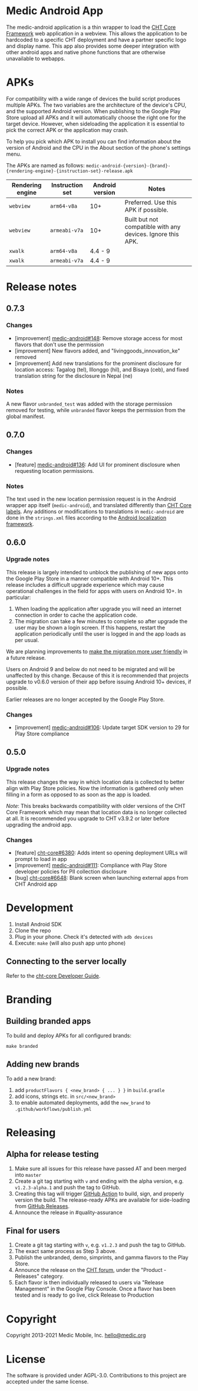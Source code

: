 Medic Android App
========================

The medic-android application is a thin wrapper to load the [CHT Core Framework](https://github.com/medic/cht-core/) web application in a webview. This allows the application to be hardcoded to a specific CHT deployment and have a partner specific logo and display name. This app also provides some deeper integration with other android apps and native phone functions that are otherwise unavailable to webapps.


# APKs

For compatibility with a wide range of devices the build script produces multiple APKs. The two variables are the architecture of the device's CPU, and the supported Android version. When publishing to the Google Play Store upload all APKs and it will automatically choose the right one for the target device. However, when sideloading the application it is essential to pick the correct APK or the application may crash.

To help you pick which APK to install you can find information about the version of Android and the CPU in the About section of the phone's settings menu.

The APKs are named as follows: `medic-android-{version}-{brand}-{rendering-engine}-{instruction-set}-release.apk`

| Rendering engine | Instruction set | Android version | Notes |
|------------------|-----------------|-----------------|--|
| `webview`        | `arm64-v8a`     | 10+             |  Preferred. Use this APK if possible. |
| `webview`        | `armeabi-v7a`   | 10+             | Built but not compatible with any devices. Ignore this APK. |
| `xwalk`          | `arm64-v8a`     | 4.4 - 9         |  |
| `xwalk`          | `armeabi-v7a`   | 4.4 - 9         |  |

# Release notes

## 0.7.3

### Changes

- [improvement] [medic-android#148](https://github.com/medic/medic-android/issues/148): Remove storage access for most flavors that don't use the permission
- [improvement] New flavors added, and "livinggoods_innovation_ke" removed
- [improvement] Add new translations for the prominent disclosure for location access: Tagalog (tel), Illonggo (hil), and Bisaya (ceb), and fixed translation string for the disclosure in Nepal (ne)

### Notes

A new flavor `unbranded_test` was added with the storage permission removed for testing, while `unbranded` flavor keeps the permission from the global manifest.

## 0.7.0

### Changes

- [feature] [medic-android#136](https://github.com/medic/medic-android/issues/136): Add UI for prominent disclosure when requesting location permissions.

### Notes

The text used in the new location permission request is in the Android wrapper app itself (`medic-android`), and translated differently than [CHT Core labels](https://docs.communityhealthtoolkit.org/core/overview/translations/). Any additions or modifications to translations in `medic-android` are done in the `strings.xml` files according to the [Android localization framework](https://developer.android.com/guide/topics/resources/localization).


## 0.6.0

### Upgrade notes

This release is largely intended to unblock the publishing of new apps onto the Google Play Store in a manner compatible with Android 10+. This release includes a difficult upgrade experience which may cause operational challenges in the field for apps with users on Android 10+. In particular:

1. When loading the application after upgrade you will need an internet connection in order to cache the application code.
2. The migration can take a few minutes to complete so after upgrade the user may be shown a login screen. If this happens, restart the application periodically until the user is logged in and the app loads as per usual.

We are planning improvements to [make the migration more user friendly](https://github.com/medic/medic-android/issues/134) in a future release.

Users on Android 9 and below do not need to be migrated and will be unaffected by this change. Because of this it is recommended that projects upgrade to v0.6.0 version of their app before issuing Android 10+ devices, if possible.

Earlier releases are no longer accepted by the Google Play Store.

### Changes

- [improvement] [medic-android#106](https://github.com/medic/medic-android/issues/106): Update target SDK version to 29 for Play Store compliance

## 0.5.0

### Upgrade notes

This release changes the way in which location data is collected to better align with Play Store policies. Now the information is gathered only when filling in a form as opposed to as soon as the app is loaded.

*Note*: This breaks backwards compatibility with older versions of the CHT Core Framework which may mean that location data is no longer collected at all. It is recommended you upgrade to CHT v3.9.2 or later before upgrading the android app.

### Changes

- [feature] [cht-core#6380](https://github.com/medic/cht-core/issues/6380): Adds intent so opening deployment URLs will prompt to load in app
- [improvement] [medic-android#111](https://github.com/medic/medic-android/issues/111): Compliance with Play Store developer policies for PII collection disclosure
- [bug] [cht-core#6648](https://github.com/medic/cht-core/issues/6648): Blank screen when launching external apps from CHT Android app

# Development

1. Install Android SDK
2. Clone the repo
3. Plug in your phone. Check it's detected with `adb devices`
4. Execute: `make` (will also push app unto phone)

## Connecting to the server locally
Refer to the [cht-core Developer Guide](https://github.com/medic/cht-core/blob/master/DEVELOPMENT.md#testing-locally-with-devices).

# Branding

## Building branded apps

To build and deploy APKs for all configured brands:

	make branded

## Adding new brands

To add a new brand:

1. add `productFlavors { <new_brand> { ... } }` in `build.gradle`
1. add icons, strings etc. in `src/<new_brand>`
1. to enable automated deployments, add the `new_brand` to `.github/workflows/publish.yml`

# Releasing

## Alpha for release testing

1. Make sure all issues for this release have passed AT and been merged into `master`
2. Create a git tag starting with `v` and ending with the alpha version, e.g. `v1.2.3-alpha.1` and push the tag to GitHub.
3. Creating this tag will trigger [GitHub Action](https://github.com/medic/medic-android/actions) to build, sign, and properly version the build. The release-ready APKs are available for side-loading from [GitHub Releases](https://github.com/medic/medic-android/releases).
4. Announce the release in #quality-assurance

## Final for users

1. Create a git tag starting with `v`, e.g. `v1.2.3` and push the tag to GitHub. 
2. The exact same process as Step 3 above.
3. Publish the unbranded, demo, simprints, and gamma flavors to the Play Store.
4. Announce the release on the [CHT forum](https://forum.communityhealthtoolkit.org), under the "Product - Releases" category.
5. Each flavor is then individually released to users via "Release Management" in the Google Play Console. Once a flavor has been tested and is ready to go live, click Release to Production

# Copyright

Copyright 2013-2021 Medic Mobile, Inc. <hello@medic.org>

# License

The software is provided under AGPL-3.0. Contributions to this project are accepted under the same license.
